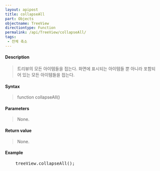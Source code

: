 ```yaml
---
layout: apipost
title: collapseAll
part: Objects
objectname: TreeView
directiontype: Function
permalink: /api/TreeView/collapseAll/
tags:
 - 전체 축소
---
```



#### Description

> 트리뷰의 모든 아이템들을 접는다. 화면에 표시되는 아이템들 뿐 아니라 포함되어 있는 모든 아이템들을 접는다.  

#### Syntax

> function collapseAll()  

#### Parameters

> None.

#### Return value

> None.

#### Example

<pre class="prettyprint">
    treeView.collapseAll();
</pre>

